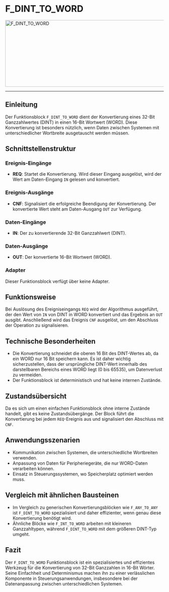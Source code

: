 # F_DINT_TO_WORD

<img width="1438" height="211" alt="F_DINT_TO_WORD" src="https://github.com/user-attachments/assets/0eae21ae-dfc1-44bc-a956-609f3c8000a1" />

* * * * * * * * * *
## Einleitung
Der Funktionsblock `F_DINT_TO_WORD` dient der Konvertierung eines 32-Bit Ganzzahlwertes (DINT) in einen 16-Bit Wortwert (WORD). Diese Konvertierung ist besonders nützlich, wenn Daten zwischen Systemen mit unterschiedlicher Wortbreite ausgetauscht werden müssen.

## Schnittstellenstruktur

### **Ereignis-Eingänge**
- **REQ**: Startet die Konvertierung. Wird dieser Eingang ausgelöst, wird der Wert am Daten-Eingang `IN` gelesen und konvertiert.

### **Ereignis-Ausgänge**
- **CNF**: Signalisiert die erfolgreiche Beendigung der Konvertierung. Der konvertierte Wert steht am Daten-Ausgang `OUT` zur Verfügung.

### **Daten-Eingänge**
- **IN**: Der zu konvertierende 32-Bit Ganzzahlwert (DINT).

### **Daten-Ausgänge**
- **OUT**: Der konvertierte 16-Bit Wortwert (WORD).

### **Adapter**
Dieser Funktionsblock verfügt über keine Adapter.

## Funktionsweise
Bei Auslösung des Ereigniseingangs `REQ` wird der Algorithmus ausgeführt, der den Wert von `IN` von DINT in WORD konvertiert und das Ergebnis an `OUT` ausgibt. Anschließend wird das Ereignis `CNF` ausgelöst, um den Abschluss der Operation zu signalisieren.

## Technische Besonderheiten
- Die Konvertierung schneidet die oberen 16 Bit des DINT-Wertes ab, da ein WORD nur 16 Bit speichern kann. Es ist daher wichtig sicherzustellen, dass der ursprüngliche DINT-Wert innerhalb des darstellbaren Bereichs eines WORD liegt (0 bis 65535), um Datenverlust zu vermeiden.
- Der Funktionsblock ist deterministisch und hat keine internen Zustände.

## Zustandsübersicht
Da es sich um einen einfachen Funktionsblock ohne interne Zustände handelt, gibt es keine Zustandsübergänge. Der Block führt die Konvertierung bei jedem `REQ`-Ereignis aus und signalisiert den Abschluss mit `CNF`.

## Anwendungsszenarien
- Kommunikation zwischen Systemen, die unterschiedliche Wortbreiten verwenden.
- Anpassung von Daten für Peripheriegeräte, die nur WORD-Daten verarbeiten können.
- Einsatz in Steuerungssystemen, wo Speicherplatz optimiert werden muss.

## Vergleich mit ähnlichen Bausteinen
- Im Vergleich zu generischen Konvertierungsblöcken wie `F_ANY_TO_ANY` ist `F_DINT_TO_WORD` spezialisiert und daher effizienter, wenn genau diese Konvertierung benötigt wird.
- Ähnliche Blöcke wie `F_INT_TO_WORD` arbeiten mit kleineren Ganzzahltypen, während `F_DINT_TO_WORD` mit dem größeren DINT-Typ umgeht.

## Fazit
Der `F_DINT_TO_WORD` Funktionsblock ist ein spezialisiertes und effizientes Werkzeug für die Konvertierung von 32-Bit Ganzzahlen in 16-Bit Wörter. Seine Einfachheit und Determinismus machen ihn zu einer verlässlichen Komponente in Steuerungsanwendungen, insbesondere bei der Datenanpassung zwischen unterschiedlichen Systemen.
